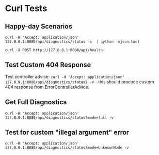 
# Curl Tests

## Happy-day Scenarios

```
curl -H 'Accept: application/json' 127.0.0.1:8080/api/diagnostics/status -s  | python -mjson.tool
```


```
curl -X POST http://127.0.0.1:8080/api/health
```

## Test Custom 404 Response

Test controller advice: ``curl -H 'Accept: application/json' 127.0.0.1:8080/api/diagnostics/status2 -v`` - this should
produce custom 404 response from ErrorControllerAdvice.

## Get Full Diagnostics

```
curl -H 'Accept: application/json' 127.0.0.1:8080/api/diagnostics/status?mode=full -v
```

## Test for custom "illegal argument" error

```
curl -H 'Accept: application/json' 127.0.0.1:8080/api/diagnostics/status?mode=UnknownMode -v
```
